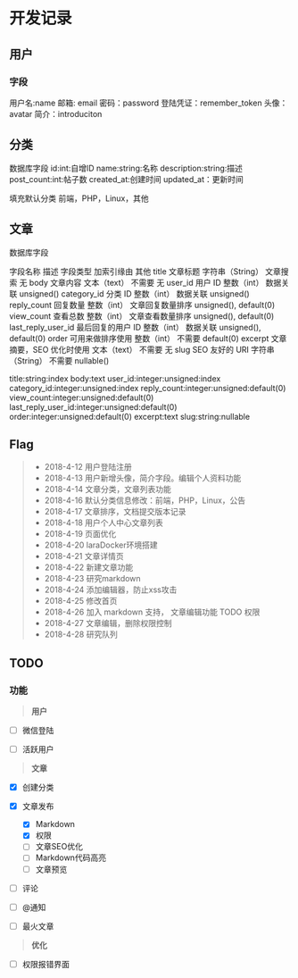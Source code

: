 ﻿# 开发记录


## 用户

### 字段
用户名:name
邮箱: email
密码：password
登陆凭证：remember_token
头像：avatar
简介：introduciton


## 分类

数据库字段
id:int:自增ID
name:string:名称
description:string:描述
post_count:int:帖子数
created_at:创建时间
updated_at：更新时间

填充默认分类
前端，PHP，Linux，其他



## 文章
数据库字段

字段名称	描述	字段类型	加索引缘由	其他
title	文章标题	字符串（String）	文章搜索	无
body	文章内容	文本（text）	不需要	无
user_id	用户 ID	整数（int）	数据关联	unsigned()
category_id	分类 ID	整数（int）	数据关联	unsigned()
reply_count	回复数量	整数（int）	文章回复数量排序	unsigned(), default(0)
view_count	查看总数	整数（int）	文章查看数量排序	unsigned(), default(0)
last_reply_user_id	最后回复的用户 ID	整数（int）	数据关联	unsigned(), default(0)
order	可用来做排序使用	整数（int）	不需要	default(0)
excerpt	文章摘要，SEO 优化时使用	文本（text）	不需要	无
slug	SEO 友好的 URI	字符串（String）	不需要	nullable()

title:string:index
body:text
user_id:integer:unsigned:index
category_id:integer:unsigned:index
reply_count:integer:unsigned:default(0)
view_count:integer:unsigned:default(0)
last_reply_user_id:integer:unsigned:default(0)
order:integer:unsigned:default(0)
excerpt:text
slug:string:nullable




## Flag


>* 2018-4-12 用户登陆注册
>* 2018-4-13 用户新增头像，简介字段。编辑个人资料功能
>* 2018-4-14 文章分类，文章列表功能
>* 2018-4-16 默认分类信息修改：前端，PHP，Linux，公告
>* 2018-4-17 文章排序，文档提交版本记录
>* 2018-4-18 用户个人中心文章列表
>* 2018-4-19 页面优化
>* 2018-4-20 laraDocker环境搭建
>* 2018-4-21 文章详情页
>* 2018-4-22 新建文章功能
>* 2018-4-23 研究markdown
>* 2018-4-24 添加编辑器，防止xss攻击
>* 2018-4-25 修改首页
>* 2018-4-26 加入 markdown 支持， 文章编辑功能 TODO 权限
>* 2018-4-27 文章编辑，删除权限控制
>* 2018-4-28 研究队列

## TODO

### 功能


> **用户**

- [ ] 微信登陆
- [ ] 活跃用户



> **文章**
- [x] 创建分类
- [x] 文章发布
  - [x] Markdown
  - [x] 权限
  - [ ] 文章SEO优化
  - [ ] Markdown代码高亮
  - [ ] 文章预览
- [ ] 评论
- [ ] @通知
- [ ] 最火文章


> **优化**
- [ ] 权限报错界面
